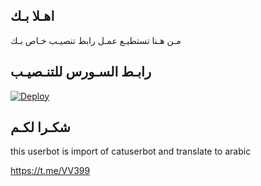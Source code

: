 ## اهـلا بـك
مـن هـنا تستطيـع عمـل رابط تنصيـب خـاص بـك

## رابـط السـورس للتنـصيـب

[![Deploy](https://www.herokucdn.com/deploy/button.svg)](https://heroku.com/deploy?template=https://github.com/telovf/MATRIX)

## شكـرا لكـم 


this userbot is import of catuserbot and translate to arabic

https://t.me/VV399
